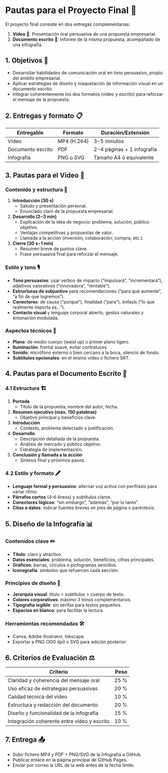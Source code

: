 # Pautas para el Proyecto Final 🚀

El proyecto final consiste en dos entregas complementarias:
1. **Vídeo** 🎥: Presentación oral persuasiva de una propuesta empresarial.  
2. **Documento escrito** 📄: Informe de la misma propuesta, acompañado de una infografía.


## 1. Objetivos 🎯

- Desarrollar habilidades de comunicación oral en tono persuasivo, propio del ámbito empresarial.  
- Aplicar estrategias de diseño y maquetación de información visual en un documento escrito.  
- Integrar coherentemente los dos formatos (vídeo y escrito) para reforzar el mensaje de la propuesta.


## 2. Entregas y formato 📋

| Entregable          | Formato              | Duración/Extensión         |
|---------------------|----------------------|----------------------------|
| Vídeo               | MP4 (H.264)          | 3 – 5 minutos              |
| Documento escrito   | PDF                  | 2 – 4 páginas + 1 infografía |
| Infografía          | PNG o SVG            | Tamaño A4 ó equivalente    |


## 3. Pautas para el Vídeo 🎥

### Contenido y estructura 📝
1. **Introducción (30 s)**  
   - Saludo y presentación personal.  
   - Enunciado claro de la propuesta empresarial.
2. **Desarrollo (2 – 3 min)**  
   - Explicación de la idea de negocio: problema, solución, público objetivo.  
   - Ventajas competitivas y propuestas de valor.  
   - Llamada a la acción (inversión, colaboración, compra, etc.).
3. **Cierre (30 s – 1 min)**  
   - Resumen breve de puntos clave.  
   - Frase persuasiva final para reforzar el mensaje.

### Estilo y tono 🎙️
- **Tono persuasivo**: usar verbos de impacto (“impulsará”, “incrementará”), adjetivos valorativos (“innovadora”, “rentable”).  
- **Estructuras de subjuntivo** para recomendaciones (“para que aumente”, “a fin de que logremos”).  
- **Conectores**: de causa (“porque”), finalidad (“para”), énfasis (“lo que realmente importa es…”).  
- **Contacto visual** y lenguaje corporal abierto, gestos naturales y entonación modulada.

### Aspectos técnicos 🔧
- **Plano**: de medio cuerpo (waist up) o primer plano ligero.  
- **Iluminación**: frontal suave, evitar contraluces.  
- **Sonido**: micrófono externo o bien cercano a la boca, silencio de fondo.  
- **Subtítulos opcionales**: en el mismo vídeo o fichero SRT.


## 4. Pautas para el Documento Escrito 📝

### 4.1 Estructura 🏗️
1. **Portada**  
   - Título de la propuesta, nombre del autor, fecha.
2. **Resumen ejecutivo (máx. 150 palabras)**  
   - Objetivo principal y beneficios clave.
3. **Introducción**  
   - Contexto, problema detectado y justificación.
4. **Desarrollo**  
   - Descripción detallada de la propuesta.  
   - Análisis de mercado y público objetivo.  
   - Estrategia de implementación.
5. **Conclusión y llamada a la acción**  
   - Síntesis final y próximos pasos.

### 4.2 Estilo y formato 🖋️
- **Lenguaje formal y persuasivo**: alternar voz activa con perífrasis para variar ritmo.  
- **Párrafos cortos** (4–6 líneas) y subtítulos claros.  
- **Conectores lógicos**: “sin embargo”, “además”, “por lo tanto”.  
- **Citas o datos**: indicar fuentes breves en pies de página o paréntesis.


## 5. Diseño de la Infografía 📊

### Contenidos clave ✏️
- **Título**: claro y atractivo.  
- **Datos esenciales**: problema, solución, beneficios, cifras principales.  
- **Gráficos**: barras, círculos o pictogramas sencillos.  
- **Iconografía**: símbolos que refuercen cada sección.

### Principios de diseño 🎨
- **Jerarquía visual**: título > subtítulos > cuerpo de texto.  
- **Colores corporativos**: máximo 3 tonos complementarios.  
- **Tipografía legible**: sin serifas para textos pequeños.  
- **Espacios en blanco**: para facilitar la lectura.

### Herramientas recomendadas 🛠️
- Canva, Adobe Illustrator, Inkscape.  
- Exportar a PNG (300 dpi) o SVG para edición posterior.


## 6. Criterios de Evaluación ⚖️

| Criterio                       | Peso   |
|--------------------------------|-------:|
| Claridad y coherencia del mensaje oral  |  25 % |
| Uso eficaz de estrategias persuasivas    |  20 % |
| Calidad técnica del vídeo                |  10 % |
| Estructura y redacción del documento     |  20 % |
| Diseño y funcionalidad de la infografía  |  15 % |
| Integración coherente entre vídeo y escrito | 10 % |


## 7. Entrega 📤

- Subir fichero MP4 y PDF + PNG/SVG de la infografía a GitHub.  
- Publicar enlace en la página principal de GitHub Pages.  
- Enviar por correo la URL de la web antes de la fecha límite.